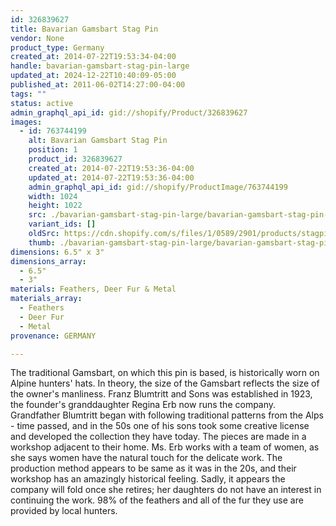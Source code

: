 ```yaml
---
id: 326839627
title: Bavarian Gamsbart Stag Pin
vendor: None
product_type: Germany
created_at: 2014-07-22T19:53:34-04:00
handle: bavarian-gamsbart-stag-pin-large
updated_at: 2024-12-22T10:40:09-05:00
published_at: 2011-06-02T14:27:00-04:00
tags: ""
status: active
admin_graphql_api_id: gid://shopify/Product/326839627
images:
  - id: 763744199
    alt: Bavarian Gamsbart Stag Pin
    position: 1
    product_id: 326839627
    created_at: 2014-07-22T19:53:36-04:00
    updated_at: 2014-07-22T19:53:36-04:00
    admin_graphql_api_id: gid://shopify/ProductImage/763744199
    width: 1024
    height: 1022
    src: ./bavarian-gamsbart-stag-pin-large/bavarian-gamsbart-stag-pin-large__0.jpg
    variant_ids: []
    oldSrc: https://cdn.shopify.com/s/files/1/0589/2901/products/stagpin.jpeg?v=1406073216
    thumb: ./bavarian-gamsbart-stag-pin-large/bavarian-gamsbart-stag-pin-large__0-thumb.jpg
dimensions: 6.5" x 3"
dimensions_array:
  - 6.5"
  - 3"
materials: Feathers, Deer Fur & Metal
materials_array:
  - Feathers
  - Deer Fur
  - Metal
provenance: GERMANY

---
```


The traditional Gamsbart, on which this pin is based, is historically worn on Alpine hunters' hats. In theory, the size of the Gamsbart reflects the size of the owner's manliness. Franz Blumtritt and Sons was established in 1923, the founder's granddaughter Regina Erb now runs the company. Grandfather Blumtritt began with following traditional patterns from the Alps - time passed, and in the 50s one of his sons took some creative license and developed the collection they have today. The pieces are made in a workshop adjacent to their home. Ms. Erb works with a team of women, as she says women have the natural touch for the delicate work. The production method appears to be same as it was in the 20s, and their workshop has an amazingly historical feeling. Sadly, it appears the company will fold once she retires; her daughters do not have an interest in continuing the work. 98% of the feathers and all of the fur they use are provided by local hunters.